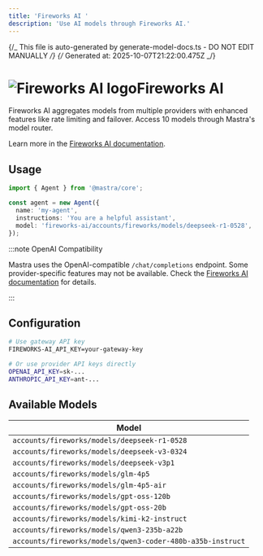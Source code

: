 ```yaml
---
title: 'Fireworks AI '
description: 'Use AI models through Fireworks AI.'
---
```


{/_ This file is auto-generated by generate-model-docs.ts - DO NOT EDIT MANUALLY _/}
{/_ Generated at: 2025-10-07T21:22:00.475Z _/}

# <img src="https://models.dev/logos/fireworks-ai.svg" alt="Fireworks AI logo" className="inline w-8 h-8 mr-2 align-middle dark:invert dark:brightness-0 dark:contrast-200" />Fireworks AI

Fireworks AI aggregates models from multiple providers with enhanced features like rate limiting and failover. Access 10 models through Mastra's model router.

Learn more in the [Fireworks AI documentation](https://fireworks.ai/docs/).

## Usage

```typescript
import { Agent } from '@mastra/core';

const agent = new Agent({
  name: 'my-agent',
  instructions: 'You are a helpful assistant',
  model: 'fireworks-ai/accounts/fireworks/models/deepseek-r1-0528',
});
```

:::note OpenAI Compatibility

Mastra uses the OpenAI-compatible `/chat/completions` endpoint. Some provider-specific features may not be available. Check the [Fireworks AI documentation](https://fireworks.ai/docs/) for details.

:::

## Configuration

```bash
# Use gateway API key
FIREWORKS-AI_API_KEY=your-gateway-key

# Or use provider API keys directly
OPENAI_API_KEY=sk-...
ANTHROPIC_API_KEY=ant-...
```

## Available Models

| Model                                                      |
| ---------------------------------------------------------- |
| `accounts/fireworks/models/deepseek-r1-0528`               |
| `accounts/fireworks/models/deepseek-v3-0324`               |
| `accounts/fireworks/models/deepseek-v3p1`                  |
| `accounts/fireworks/models/glm-4p5`                        |
| `accounts/fireworks/models/glm-4p5-air`                    |
| `accounts/fireworks/models/gpt-oss-120b`                   |
| `accounts/fireworks/models/gpt-oss-20b`                    |
| `accounts/fireworks/models/kimi-k2-instruct`               |
| `accounts/fireworks/models/qwen3-235b-a22b`                |
| `accounts/fireworks/models/qwen3-coder-480b-a35b-instruct` |
